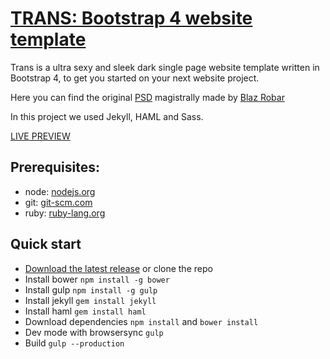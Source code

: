 # [TRANS: Bootstrap 4 website template](http://lab.elemind.com/trans/)

Trans is a ultra sexy and sleek dark single page website template written in Bootstrap 4, to get you started on your next website project.

Here you can find the original [PSD](http://blazrobar.com/2015/free-psd-website-templates/trans-free-psd-website-template/) magistrally made by [Blaz Robar](http://blazrobar.com/)

In this project we used Jekyll, HAML and Sass.

[LIVE PREVIEW](http://lab.elemind.com/trans/)

## Prerequisites:
* node: [nodejs.org](https://nodejs.org/en/)
* git: [git-scm.com](https://git-scm.com/downloads)
* ruby: [ruby-lang.org](https://www.ruby-lang.org/en/)


## Quick start

* [Download the latest release](https://github.com/elemind/trans/archive/master.zip) or clone the repo
* Install bower `npm install -g bower`
* Install gulp `npm install -g gulp`
* Install jekyll `gem install jekyll`
* Install haml `gem install haml`
* Download dependencies `npm install` and `bower install`
* Dev mode with browsersync `gulp`
* Build `gulp --production`
